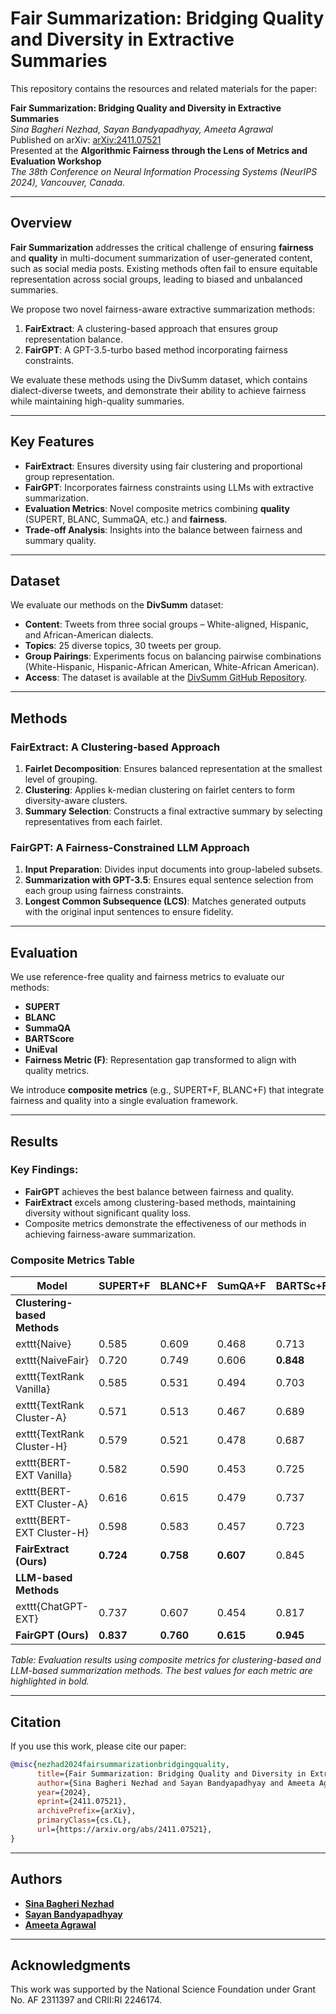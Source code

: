 # Fair Summarization: Bridging Quality and Diversity in Extractive Summaries

This repository contains the resources and related materials for the paper:

**Fair Summarization: Bridging Quality and Diversity in Extractive Summaries**  
*Sina Bagheri Nezhad, Sayan Bandyapadhyay, Ameeta Agrawal*  
Published on arXiv: [arXiv:2411.07521](https://arxiv.org/abs/2411.07521)  
Presented at the **Algorithmic Fairness through the Lens of Metrics and Evaluation Workshop**  
*The 38th Conference on Neural Information Processing Systems (NeurIPS 2024), Vancouver, Canada.*

---

## Overview

**Fair Summarization** addresses the critical challenge of ensuring **fairness** and **quality** in multi-document summarization of user-generated content, such as social media posts. Existing methods often fail to ensure equitable representation across social groups, leading to biased and unbalanced summaries.

We propose two novel fairness-aware extractive summarization methods:

1. **FairExtract**: A clustering-based approach that ensures group representation balance.
2. **FairGPT**: A GPT-3.5-turbo based method incorporating fairness constraints.

We evaluate these methods using the DivSumm dataset, which contains dialect-diverse tweets, and demonstrate their ability to achieve fairness while maintaining high-quality summaries.

---

## Key Features

- **FairExtract**: Ensures diversity using fair clustering and proportional group representation.
- **FairGPT**: Incorporates fairness constraints using LLMs with extractive summarization.
- **Evaluation Metrics**: Novel composite metrics combining **quality** (SUPERT, BLANC, SummaQA, etc.) and **fairness**.
- **Trade-off Analysis**: Insights into the balance between fairness and summary quality.

---

## Dataset

We evaluate our methods on the **DivSumm** dataset:
- **Content**: Tweets from three social groups – White-aligned, Hispanic, and African-American dialects.
- **Topics**: 25 diverse topics, 30 tweets per group.
- **Group Pairings**: Experiments focus on balancing pairwise combinations (White-Hispanic, Hispanic-African American, White-African American).
- **Access**: The dataset is available at the [DivSumm GitHub Repository](https://github.com/PortNLP/DivSumm).

---

## Methods

### FairExtract: A Clustering-based Approach

1. **Fairlet Decomposition**: Ensures balanced representation at the smallest level of grouping.
2. **Clustering**: Applies k-median clustering on fairlet centers to form diversity-aware clusters.
3. **Summary Selection**: Constructs a final extractive summary by selecting representatives from each fairlet.

### FairGPT: A Fairness-Constrained LLM Approach

1. **Input Preparation**: Divides input documents into group-labeled subsets.
2. **Summarization with GPT-3.5**: Ensures equal sentence selection from each group using fairness constraints.
3. **Longest Common Subsequence (LCS)**: Matches generated outputs with the original input sentences to ensure fidelity.

---

## Evaluation

We use reference-free quality and fairness metrics to evaluate our methods:
- **SUPERT**
- **BLANC**
- **SummaQA**
- **BARTScore**
- **UniEval**
- **Fairness Metric (F)**: Representation gap transformed to align with quality metrics.

We introduce **composite metrics** (e.g., SUPERT+F, BLANC+F) that integrate fairness and quality into a single evaluation framework.

---

## Results

### Key Findings:
- **FairGPT** achieves the best balance between fairness and quality.
- **FairExtract** excels among clustering-based methods, maintaining diversity without significant quality loss.
- Composite metrics demonstrate the effectiveness of our methods in achieving fairness-aware summarization.

### Composite Metrics Table

| Model                  | SUPERT+F | BLANC+F | SumQA+F | BARTSc+F | UniEval+F |
|------------------------|----------|---------|---------|----------|-----------|
| **Clustering-based Methods** |          |         |         |          |           |
| 	exttt{Naive}         | 0.585    | 0.609   | 0.468   | 0.713    | 0.601     |
| 	exttt{NaiveFair}     | 0.720    | 0.749   | 0.606   | **0.848**| 0.732     |
| 	exttt{TextRank Vanilla} | 0.585    | 0.531   | 0.494   | 0.703    | 0.605     |
| 	exttt{TextRank Cluster-A} | 0.571    | 0.513   | 0.467   | 0.689    | 0.577     |
| 	exttt{TextRank Cluster-H} | 0.579    | 0.521   | 0.478   | 0.687    | 0.588     |
| 	exttt{BERT-EXT Vanilla} | 0.582    | 0.590   | 0.453   | 0.725    | 0.578     |
| 	exttt{BERT-EXT Cluster-A} | 0.616    | 0.615   | 0.479   | 0.737    | 0.604     |
| 	exttt{BERT-EXT Cluster-H} | 0.598    | 0.583   | 0.457   | 0.723    | 0.564     |
| **FairExtract (Ours)** | **0.724** | **0.758**| **0.607**| 0.845    | **0.747** |
| **LLM-based Methods** |          |         |         |          |           |
| 	exttt{ChatGPT-EXT}   | 0.737    | 0.607   | 0.454   | 0.817    | 0.611     |
| **FairGPT (Ours)**     | **0.837**| **0.760**| **0.615**| **0.945**| **0.751** |

*Table: Evaluation results using composite metrics for clustering-based and LLM-based summarization methods. The best values for each metric are highlighted in bold.*

---

## Citation

If you use this work, please cite our paper:

```bibtex
@misc{nezhad2024fairsummarizationbridgingquality,
      title={Fair Summarization: Bridging Quality and Diversity in Extractive Summaries}, 
      author={Sina Bagheri Nezhad and Sayan Bandyapadhyay and Ameeta Agrawal},
      year={2024},
      eprint={2411.07521},
      archivePrefix={arXiv},
      primaryClass={cs.CL},
      url={https://arxiv.org/abs/2411.07521}, 
}
```

---

## Authors
- **[Sina Bagheri Nezhad](https://sinaai.github.io/)**
- **[Sayan Bandyapadhyay](https://sites.google.com/view/sayan-bandyapadhyay/home)**
- **[Ameeta Agrawal](https://web.cecs.pdx.edu/~ameeta/)**

---

## Acknowledgments

This work was supported by the National Science Foundation under Grant No. AF 2311397 and CRII:RI 2246174.
